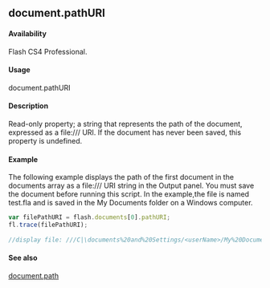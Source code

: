 ## document.pathURI

#### Availability

Flash CS4 Professional.

#### Usage

document.pathURI

#### Description

Read-only property; a string that represents the path of the document, expressed as a file:/// URI. If the document has never been saved, this property is undefined.

#### Example


The following example displays the path of the first document in the documents array as a file:/// URI 
string in the Output panel. You must save the document before running this script. In the example,the file is named test.fla and is saved in the My Documents folder on a Windows computer.

```javascript
var filePathURI = flash.documents[0].pathURI; 
fl.trace(filePathURI);
 
//display file: ///C|\documents%20and%20Settings/<userName>/My%20Documents/test.fla

```
#### See also

[document.path](../Document_object/docum190.md)
